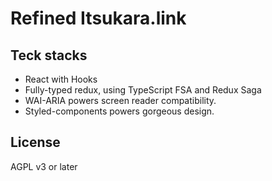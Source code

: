 # Refined Itsukara.link

## Teck stacks
- React with Hooks
- Fully-typed redux, using TypeScript FSA and Redux Saga
- WAI-ARIA powers screen reader compatibility.
- Styled-components powers gorgeous design.

## License
AGPL v3 or later
